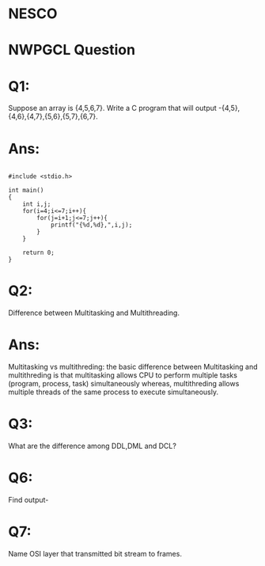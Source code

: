 # NESCO
# NWPGCL Question
# Q1:
 Suppose an array is {4,5,6,7}. Write a C program that will output -{4,5},{4,6},{4,7},{5,6},{5,7},{6,7}.
# Ans:
```

#include <stdio.h>

int main()
{
    int i,j;
    for(i=4;i<=7;i++){
        for(j=i+1;j<=7;j++){
            printf("{%d,%d},",i,j);
        }
    }

    return 0;
}
```
# Q2:
Difference between Multitasking and Multithreading.
# Ans:
Multitasking vs multithreding:
the basic difference between Multitasking and multithreding is that multitasking allows CPU to perform multiple tasks (program, process, task) simultaneously whereas, multithreding allows multiple threads of the same process to execute simultaneously.

# Q3: 
What are the difference among DDL,DML and DCL?
# Q6:
Find output-
# Q7:
Name OSI layer that transmitted bit stream to frames.
